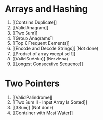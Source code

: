 # Arrays and Hashing
1. [[Contains Duplicate]]
2. [[Valid Anagram]]
3. [[Two Sum]]
4. [[Group Anagrams]]
5. [[Top K Frequent Elements]]
6. [[Encode and Decode Strings]] (Not done)
7. [[Product of array except self]]
8. [[Valid Sudoku]] (Not done)
9. [[Longest Consecutive Sequence]]

# Two Pointers
1. [[Valid Palindrome]]
2. [[Two Sum II - Input Array Is Sorted]]
3. [[3Sum]] (Not done)
4. [[Container with Most Water]]